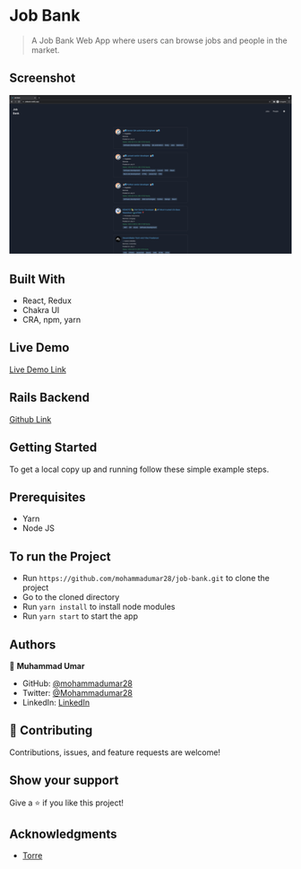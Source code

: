 # Job Bank

> A Job Bank Web App where users can browse jobs and people in the market.

## Screenshot

![Screenshot](screenshot.png)

## Built With

- React, Redux
- Chakra UI
- CRA, npm, yarn

## Live Demo

[Live Demo Link](https://jobbank.netlify.app/)

## Rails Backend

[Github Link](https://github.com/mohammadumar28/job-bank-backend)

## Getting Started

To get a local copy up and running follow these simple example steps.

## Prerequisites

- Yarn
- Node JS

## To run the Project

- Run `https://github.com/mohammadumar28/job-bank.git` to clone the project
- Go to the cloned directory
- Run `yarn install` to install node modules
- Run `yarn start` to start the app

## Authors

👤 **Muhammad Umar**

- GitHub: [@mohammadumar28](https://github.com/mohammadumar28)
- Twitter: [@Mohammadumar28](https://twitter.com/cmdumar)
- LinkedIn: [LinkedIn](https://www.linkedin.com/in/cmdumar/)

## 🤝 Contributing

Contributions, issues, and feature requests are welcome!

## Show your support

Give a ⭐️ if you like this project!

## Acknowledgments

- [Torre](https://torre.co/)
